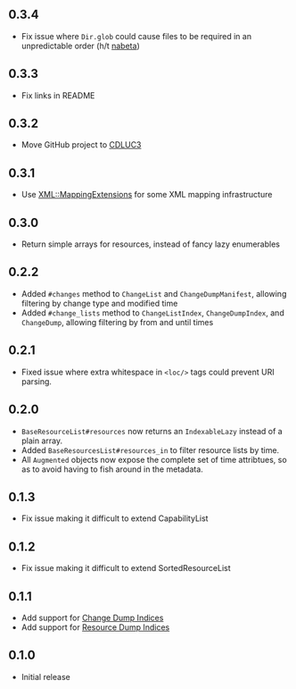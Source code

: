 ## 0.3.4

- Fix issue where `Dir.glob` could cause files to be required in an unpredictable order (h/t [nabeta](https://github.com/CDLUC3/resync/pull/1))

## 0.3.3

- Fix links in README

## 0.3.2

- Move GitHub project to [CDLUC3](https://github.com/CDLUC3/)

## 0.3.1

- Use [XML::MappingExtensions](https://github.com/dmolesUC3/xml-mapping_extensions) for some XML mapping infrastructure

## 0.3.0

- Return simple arrays for resources, instead of fancy lazy enumerables

## 0.2.2

- Added `#changes` method to `ChangeList` and `ChangeDumpManifest`, allowing filtering by change type and modified time
- Added `#change_lists` method to `ChangeListIndex`, `ChangeDumpIndex`, and `ChangeDump`, allowing filtering by from and until times

## 0.2.1

- Fixed issue where extra whitespace in `<loc/>` tags could prevent URI parsing.

## 0.2.0

- `BaseResourceList#resources` now returns an `IndexableLazy` instead of a plain array.
- Added `BaseResourcesList#resources_in` to filter resource lists by time. 
- All `Augmented` objects now expose the complete set of time attribtues, so as to avoid having to fish around in the metadata.

## 0.1.3

- Fix issue making it difficult to extend CapabilityList

## 0.1.2

- Fix issue making it difficult to extend SortedResourceList

## 0.1.1

- Add support for [Change Dump Indices](http://www.openarchives.org/rs/1.0/resourcesync#ChangeDumpIndex)
- Add support for [Resource Dump Indices](http://www.openarchives.org/rs/1.0/resourcesync#ResourceDumpIndex)

## 0.1.0

- Initial release
